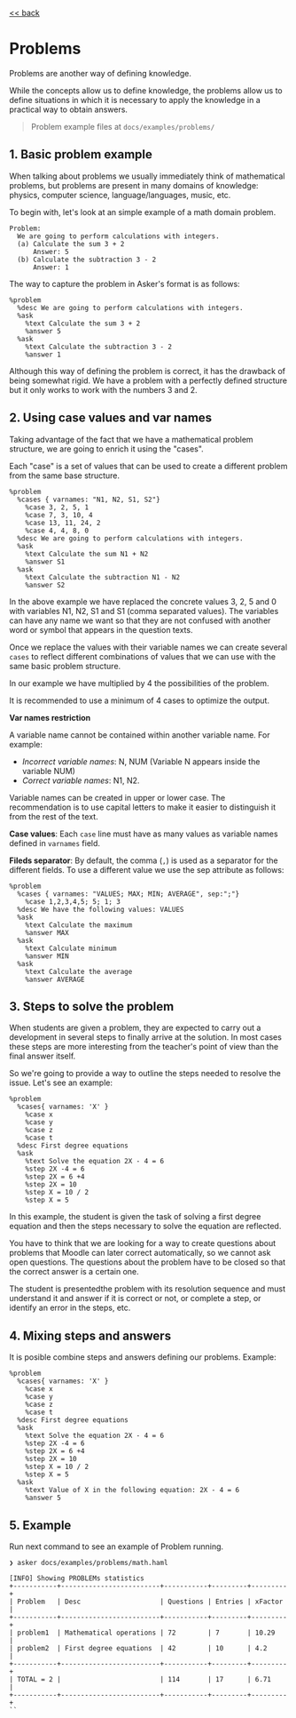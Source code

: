 [<< back](README.md)

# Problems

Problems are another way of defining knowledge.

While the concepts allow us to define knowledge, the problems allow us to define situations in which it is necessary to apply the knowledge in a practical way to obtain answers.

> Problem example files at `docs/examples/problems/`

## 1. Basic problem example

When talking about problems we usually immediately think of mathematical problems, but problems are present in many domains of knowledge: physics, computer science, language/languages, music, etc.

To begin with, let's look at an simple example of a math domain problem.

```
Problem:
  We are going to perform calculations with integers.
  (a) Calculate the sum 3 + 2
      Answer: 5
  (b) Calculate the subtraction 3 - 2
      Answer: 1
```

The way to capture the problem in Asker's format is as follows:

```
%problem
  %desc We are going to perform calculations with integers.
  %ask
    %text Calculate the sum 3 + 2
    %answer 5
  %ask
    %text Calculate the subtraction 3 - 2
    %answer 1
```

Although this way of defining the problem is correct, it has the drawback of being somewhat rigid. We have a problem with a perfectly defined structure but it only works to work with the numbers 3 and 2.

## 2. Using case values and var names

Taking advantage of the fact that we have a mathematical problem structure, we are going to enrich it using the "cases".

Each "case" is a set of values that can be used to create a different problem from the same base structure.

```
%problem
  %cases { varnames: "N1, N2, S1, S2"}
    %case 3, 2, 5, 1
    %case 7, 3, 10, 4
    %case 13, 11, 24, 2
    %case 4, 4, 8, 0
  %desc We are going to perform calculations with integers.
  %ask
    %text Calculate the sum N1 + N2
    %answer S1
  %ask
    %text Calculate the subtraction N1 - N2
    %answer S2
```

In the above example we have replaced the concrete values 3, 2, 5 and 0 with variables N1, N2, S1 and S1 (comma separated values). The variables can have any name we want so that they are not confused with another word or symbol that appears in the question texts.

Once we replace the values with their variable names we can create several `cases` to reflect different combinations of values that we can use with the same basic problem structure.

In our example we have multiplied by 4 the possibilities of the problem.

It is recommended to use a minimum of 4 cases to optimize the output.

**Var names restriction**

A variable name cannot be contained within another variable name. For example:
* _Incorrect variable names_: N, NUM (Variable N appears inside the variable NUM)
* _Correct variable names_: N1, N2.

Variable names can be created in upper or lower case. The recommendation is to use capital letters to make it easier to distinguish it from the rest of the text.

**Case values**: Each `case` line must have as many values as variable names defined in `varnames` field.

**Fileds separator**: By default, the comma (`,`) is used as a separator for the different fields. To use a different value we use the sep attribute as follows:

```
%problem
  %cases { varnames: "VALUES; MAX; MIN; AVERAGE", sep:";"}
    %case 1,2,3,4,5; 5; 1; 3
  %desc We have the following values: VALUES
  %ask
    %text Calculate the maximum
    %answer MAX
  %ask
    %text Calculate minimum
    %answer MIN
  %ask
    %text Calculate the average
    %answer AVERAGE
```

## 3. Steps to solve the problem

When students are given a problem, they are expected to carry out a development in several steps to finally arrive at the solution. In most cases these steps are more interesting from the teacher's point of view than the final answer itself.

So we're going to provide a way to outline the steps needed to resolve the issue. Let's see an example:

```
%problem
  %cases{ varnames: 'X' }
    %case x
    %case y
    %case z
    %case t
  %desc First degree equations
  %ask
    %text Solve the equation 2X - 4 = 6
    %step 2X -4 = 6
    %step 2X = 6 +4
    %step 2X = 10
    %step X = 10 / 2
    %step X = 5
```

In this example, the student is given the task of solving a first degree equation and then the steps necessary to solve the equation are reflected.

You have to think that we are looking for a way to create questions about problems that Moodle can later correct automatically, so we cannot ask open questions. The questions about the problem have to be closed so that the correct answer is a certain one.

The student is presentedthe problem with its resolution sequence and must understand it and answer if it is correct or not, or complete a step, or identify an error in the steps, etc.

## 4. Mixing steps and answers

It is posible combine steps and answers defining our problems. Example:

```
%problem
  %cases{ varnames: 'X' }
    %case x
    %case y
    %case z
    %case t
  %desc First degree equations
  %ask
    %text Solve the equation 2X - 4 = 6
    %step 2X -4 = 6
    %step 2X = 6 +4
    %step 2X = 10
    %step X = 10 / 2
    %step X = 5
  %ask
    %text Value of X in the following equation: 2X - 4 = 6
    %answer 5
```

## 5. Example

Run next command to see an example of Problem running.

```
❯ asker docs/examples/problems/math.haml

[INFO] Showing PROBLEMs statistics
+-----------+-------------------------+-----------+---------+---------+
| Problem   | Desc                    | Questions | Entries | xFactor |
+-----------+-------------------------+-----------+---------+---------+
| problem1  | Mathematical operations | 72        | 7       | 10.29   |
| problem2  | First degree equations  | 42        | 10      | 4.2     |
+-----------+-------------------------+-----------+---------+---------+
| TOTAL = 2 |                         | 114       | 17      | 6.71    |
+-----------+-------------------------+-----------+---------+---------+
``
